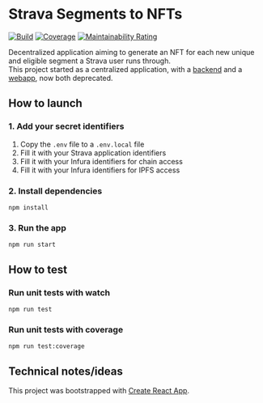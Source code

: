 # Strava Segments to NFTs

[![Build](https://github.com/alainncls/strava-segments-to-nfts-dapp/actions/workflows/tests.yml/badge.svg)](https://github.com/alainncls/strava-segments-to-nfts-dapp/actions/workflows/tests.yml)
[![Coverage](https://sonarcloud.io/api/project_badges/measure?project=alainncls_strava-segments-to-nfts-dapp&metric=coverage)](https://sonarcloud.io/summary/new_code?id=alainncls_strava-segments-to-nfts-dapp)
[![Maintainability Rating](https://sonarcloud.io/api/project_badges/measure?project=alainncls_strava-segments-to-nfts-dapp&metric=sqale_rating)](https://sonarcloud.io/summary/new_code?id=alainncls_strava-segments-to-nfts-dapp)

Decentralized application aiming to generate an NFT for each new unique and eligible segment a Strava user runs
through.  
This project started as a centralized application, with
a [backend](https://github.com/alainncls/strava-segments-to-nfts) and
a [webapp](https://github.com/alainncls/strava-segments-to-nfts-webapp), now both deprecated.

## How to launch

### 1. Add your secret identifiers

1. Copy the `.env` file to a `.env.local` file
2. Fill it with your Strava application identifiers
3. Fill it with your Infura identifiers for chain access
4. Fill it with your Infura identifiers for IPFS access

### 2. Install dependencies

    npm install

### 3. Run the app

    npm run start

## How to test

### Run unit tests with watch

    npm run test

### Run unit tests with coverage

    npm run test:coverage

## Technical notes/ideas

This project was bootstrapped with [Create React App](https://github.com/facebook/create-react-app).
